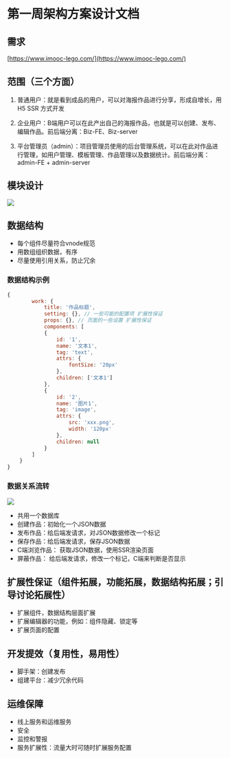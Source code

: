 # 第一周架构方案设计文档

## 需求

[https://www.imooc-lego.com/](https://www.imooc-lego.com/)

## 范围（三个方面）

1. 普通用户：就是看到成品的用户，可以对海报作品进行分享，形成自增长，用 H5 SSR 方式开发

2. 企业用户：B端用户可以在此产出自己的海报作品，也就是可以创建、发布、编辑作品。前后端分离：Biz-FE、Biz-server

3. 平台管理员（admin）：项目管理员使用的后台管理系统，可以在此对作品进行管理，如用户管理、模板管理、作品管理以及数据统计。前后端分离： admin-FE + admin-server

## 模块设计

![](/images/module.png)

## 数据结构

-   每个组件尽量符合vnode规范
-   用数组组织数据，有序
-   尽量使用引用关系，防止冗余

### 数据结构示例

```javascript
{
        work: {
            title: '作品标题',
            setting: {}, // 一些可能的配置项 扩展性保证
            props: {}, // 页面的一些设置 扩展性保证
            components: [
            {
                id: '1',
                name: '文本1',
                tag: 'text',
                attrs: {
                    fontSize: '20px'
                },
                children: ['文本1']
            },
            {
                id: '2',
                name: '图片1',
                tag: 'image',
                attrs: {
                    src: 'xxx.png',
                    width: '120px'
                },
                children: null
            }
        ]
    }
}
```

### 数据关系流转
![](/images/data.png)

- 共用一个数据库
- 创建作品：初始化一个JSON数据
- 发布作品：给后端发请求，对JSON数据修改一个标记
- 保存作品：给后端发请求，保存JSON数据
- C端浏览作品： 获取JSON数据，使用SSR渲染页面
- 屏蔽作品： 给后端发请求，修改一个标记，C端来判断是否显示

## 扩展性保证（组件拓展，功能拓展，数据结构拓展；引导讨论拓展性）

- 扩展组件，数据结构层面扩展
- 扩展编辑器的功能，例如：组件隐藏、锁定等
- 扩展页面的配置

## 开发提效（复用性，易用性）

- 脚手架：创建发布
- 组建平台：减少冗余代码

## 运维保障

- 线上服务和运维服务
- 安全
- 监控和警报
- 服务扩展性：流量大时可随时扩展服务配置
